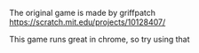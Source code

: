 The original game is made by griffpatch
https://scratch.mit.edu/projects/10128407/

This game runs great in chrome, so try using that
